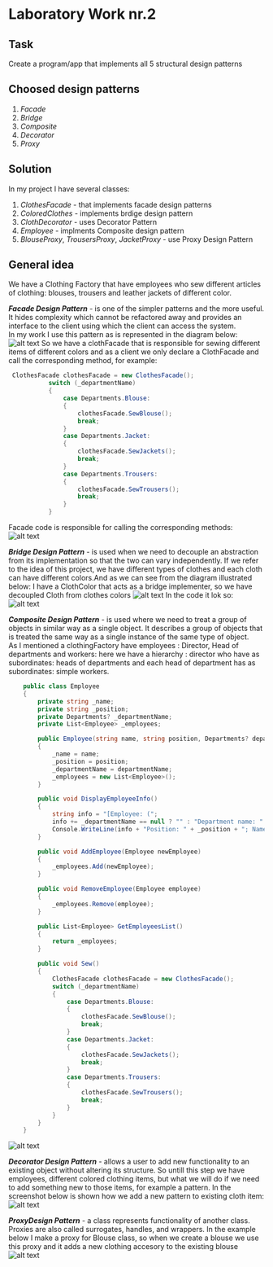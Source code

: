 # Laboratory Work nr.2
## Task 
Create a program/app that implements all 5 structural design patterns
## Choosed design patterns
1. _Facade_
2. _Bridge_
3. _Composite_
4. _Decorator_
5. _Proxy_

## Solution 
In my project I have several classes:
1. _ClothesFacade_  - that implements facade design patterns
2. _ColoredClothes_ - implements brdige design pattern
3. _ClothDecorator_ - uses Decorator Pattern
4. _Employee_ -  implments Composite design pattern
5. _BlouseProxy_, _TrousersProxy_, _JacketProxy_  - use Proxy Design Pattern 

## General idea
We have a Clothing Factory that have employees who sew different articles of clothing: blouses, trousers and leather jackets of 
different color.

*__Facade Design Pattern__* - is one of the simpler patterns and the more useful. It hides complexity which cannot be refactored away 
 and provides an interface to the client using which the client can access the system.  
 In my work  I use this pattern as is represented in the diagram below: 
 ![alt text](screens/facade.PNG "Logo Title Text 1")
 So we have  a clothFacade that is responsible for sewing different items of different colors and as a client we only declare a ClothFacade and
 call the corresponding method, for example: 
 ```c#
  ClothesFacade clothesFacade = new ClothesFacade();
            switch (_departmentName)
            {
                case Departments.Blouse:
                {
                    clothesFacade.SewBlouse();
                    break;
                }
                case Departments.Jacket:
                {
                    clothesFacade.SewJackets();
                    break;
                }
                case Departments.Trousers:
                {
                    clothesFacade.SewTrousers();
                    break;
                }
            }
```
Facade code is responsible for calling  the corresponding methods:
 ![alt text](screens/facadeCode.PNG "Logo Title Text 1")

*__Bridge Design Pattern__* - is used when we need to decouple an abstraction from its implementation so that the two can vary independently.
If we refer to the idea  of this project, we have different types of clothes and each cloth can have different colors.And as we can see from the diagram illustrated below: I have a ClothColor  that acts as a bridge implementer, so we have decoupled Cloth from clothes colors
 ![alt text](screens/bridge.PNG "Logo Title Text 1") 
 In the code it lok so: 
  ![alt text](screens/bridgeCode.PNG "Logo Title Text 1") 
  
  *__Composite Design Pattern__* - is used where we need to treat a group of objects in similar way as a single object. It describes a group of objects that is treated the same way as a single instance of the same type of object.  
As I mentioned a clothingFactory have employees : Director, Head of departments and workers: here we have a hierarchy : director who have as subordinates: heads of departments and each head of department has as subordinates: simple workers.
```c#
    public class Employee 
    {
        private string _name;
        private string _position;
        private Departments? _departmentName;
        private List<Employee> _employees;

        public Employee(string name, string position, Departments? departmentName)
        {
            _name = name;
            _position = position;
            _departmentName = departmentName;
            _employees = new List<Employee>();
        }

        public void DisplayEmployeeInfo()
        {
            string info = "[Employee: (";
            info += _departmentName == null ? "" : "Department name: " + _departmentName + "; ";
            Console.WriteLine(info + "Position: " + _position + "; Name: " + _name + ")]");
        }

        public void AddEmployee(Employee newEmployee)
        {
            _employees.Add(newEmployee);
        }

        public void RemoveEmployee(Employee employee)
        {
            _employees.Remove(employee);
        }

        public List<Employee> GetEmployeesList()
        {
            return _employees;
        }

        public void Sew()
        {
            ClothesFacade clothesFacade = new ClothesFacade();
            switch (_departmentName)
            {
                case Departments.Blouse:
                {
                    clothesFacade.SewBlouse();
                    break;
                }
                case Departments.Jacket:
                {
                    clothesFacade.SewJackets();
                    break;
                }
                case Departments.Trousers:
                {
                    clothesFacade.SewTrousers();
                    break;
                }
            }
        }
    }
```
  ![alt text](screens/composite.PNG "Logo Title Text 1") 

*__Decorator Design Pattern__* - allows a user to add new functionality to an existing object without altering its structure.
So untill this step we have employees, different colored clothing items, but what we will do if we need to add something new to those items, for example a pattern. 
In the screenshot below is shown how we add a new pattern to existing cloth item: 
  ![alt text](screens/decorator.PNG "Logo Title Text 1")  
  
*__ProxyDesign Pattern__* - a class represents functionality of another class. Proxies are also called surrogates, handles, and wrappers. 
In the example below I make a proxy for Blouse class, so when we create a blouse we use this proxy and it adds a new clothing accesory to the existing blouse 
 ![alt text](screens/proxy.PNG "Logo Title Text 1") 



 



